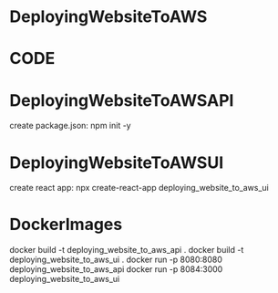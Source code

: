 # DeployingWebsiteToAWS

# CODE
# DeployingWebsiteToAWSAPI
create package.json: npm init -y

# DeployingWebsiteToAWSUI
create react app: npx create-react-app deploying_website_to_aws_ui


# DockerImages
docker build -t deploying_website_to_aws_api .
docker build -t deploying_website_to_aws_ui .
docker run -p 8080:8080 deploying_website_to_aws_api
docker run -p 8084:3000 deploying_website_to_aws_ui